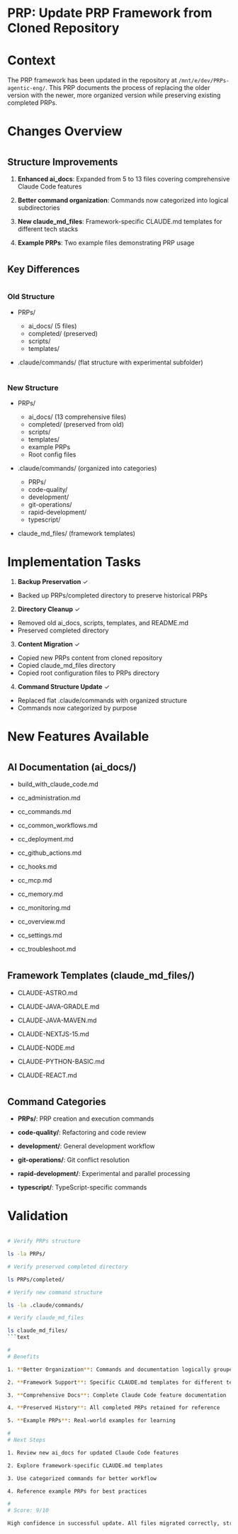 
# PRP: Update PRP Framework from Cloned Repository

#
# Context

The PRP framework has been updated in the repository at `/mnt/e/dev/PRPs-agentic-eng/`. This PRP documents the process
of replacing the older version with the newer, more organized version while preserving existing completed PRPs.

#
# Changes Overview

#
## Structure Improvements

1. **Enhanced ai_docs**: Expanded from 5 to 13 files covering comprehensive Claude Code features

2. **Better command organization**: Commands now categorized into logical subdirectories

3. **New claude_md_files**: Framework-specific CLAUDE.md templates for different tech stacks

4. **Example PRPs**: Two example files demonstrating PRP usage

#
## Key Differences

#
### Old Structure

- PRPs/
  - ai_docs/ (5 files)
  - completed/ (preserved)
  - scripts/
  - templates/

- .claude/commands/ (flat structure with experimental subfolder)

#
### New Structure

- PRPs/
  - ai_docs/ (13 comprehensive files)
  - completed/ (preserved from old)
  - scripts/
  - templates/
  - example PRPs
  - Root config files

- .claude/commands/ (organized into categories)
  - PRPs/
  - code-quality/
  - development/
  - git-operations/
  - rapid-development/
  - typescript/

- claude_md_files/ (framework templates)

#
# Implementation Tasks

1. **Backup Preservation** ✓
- Backed up PRPs/completed directory to preserve historical PRPs

2. **Directory Cleanup** ✓
- Removed old ai_docs, scripts, templates, and README.md
- Preserved completed directory

3. **Content Migration** ✓
- Copied new PRPs content from cloned repository
- Copied claude_md_files directory
- Copied root configuration files to PRPs directory

4. **Command Structure Update** ✓
- Replaced flat .claude/commands with organized structure
- Commands now categorized by purpose

#
# New Features Available

#
## AI Documentation (ai_docs/)

- build_with_claude_code.md

- cc_administration.md

- cc_commands.md

- cc_common_workflows.md

- cc_deployment.md

- cc_github_actions.md

- cc_hooks.md

- cc_mcp.md

- cc_memory.md

- cc_monitoring.md

- cc_overview.md

- cc_settings.md

- cc_troubleshoot.md

#
## Framework Templates (claude_md_files/)

- CLAUDE-ASTRO.md

- CLAUDE-JAVA-GRADLE.md

- CLAUDE-JAVA-MAVEN.md

- CLAUDE-NEXTJS-15.md

- CLAUDE-NODE.md

- CLAUDE-PYTHON-BASIC.md

- CLAUDE-REACT.md

#
## Command Categories

- **PRPs/**: PRP creation and execution commands

- **code-quality/**: Refactoring and code review

- **development/**: General development workflow

- **git-operations/**: Git conflict resolution

- **rapid-development/**: Experimental and parallel processing

- **typescript/**: TypeScript-specific commands

#
# Validation

```bash

# Verify PRPs structure

ls -la PRPs/

# Verify preserved completed directory

ls PRPs/completed/

# Verify new command structure

ls -la .claude/commands/

# Verify claude_md_files

ls claude_md_files/
```text

#
# Benefits

1. **Better Organization**: Commands and documentation logically grouped

2. **Framework Support**: Specific CLAUDE.md templates for different tech stacks

3. **Comprehensive Docs**: Complete Claude Code feature documentation

4. **Preserved History**: All completed PRPs retained for reference

5. **Example PRPs**: Real-world examples for learning

#
# Next Steps

1. Review new ai_docs for updated Claude Code features

2. Explore framework-specific CLAUDE.md templates

3. Use categorized commands for better workflow

4. Reference example PRPs for best practices

#
# Score: 9/10

High confidence in successful update. All files migrated correctly, structure improved, and historical data preserved.
